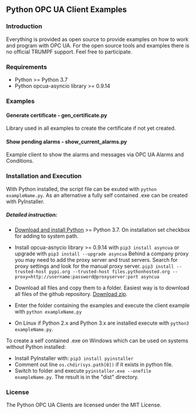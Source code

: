 ## Python OPC UA Client Examples

### Introduction
 
Everything is provided as open source to provide examples on how to work and program with OPC UA. For the open source tools and examples there is no official TRUMPF support. Feel free to participate.

### Requirements
* Python >= Python 3.7
* Python opcua-asyncio library >= 0.9.14

### Examples

#### Generate certificate - gen_certificate.py
Library used in all examples to create the certificate if not yet created.

#### Show pending alarms - show_current_alarms.py
Example client to show the alarms and messages via OPC UA Alarms and Conditions.


### Installation and Execution
With Python installed, the script file can be exuted with `python exampleName.py`. As an alternative a fully self contained .exe can be created with PyInstaller.

##### Detailed instruction:
* [Download and install Python](https://www.python.org/downloads/) >= Python 3.7. On installation set checkbox for adding to system path.
* Install opcua-asnycio library >= 0.9.14 with 
`pip3 install asyncua` or upgrade with `pip3 install --upgrade asyncua`
Behind a company proxy you may need to add the proxy server and trust servers. Search for proxy settings and look for the manual proxy server. 
`pip3 install --trusted-host pypi.org --trusted-host files.pythonhosted.org --proxy=http://username:password@proxyserver:port asyncua`

* Download all files and copy them to a folder. Easiest way is to download all files of the github repository. [Download zip](https://github.com/TRUMPF-IoT/OpcUaMachineTools/archive/main.zip). 
* Enter the folder containing the examples and execute the client example with `python exampleName.py`
* On Linux if Python 2.x and Python 3.x are installed execute with `python3 exampleName.py`. 

To create a self contained .exe on Windows which can be used on systems without Python installed:
* Install PyInstaller with: `pip3 install pyinstaller`
* Comment out line `os.chdir(sys.path[0])` if it exists in python file. 
* Switch to folder and execute `pyinstaller.exe --onefile exampleName.py`. The result is in the "dist" directory.


### License
The Python OPC UA Clients are licensed under the MIT License.
